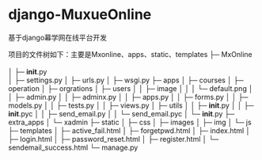 # django-MuxueOnline
基于django幕学网在线平台开发

项目的文件树如下：主要是Mxonline、apps、static、templates
├─ MxOnline<br>
</br>│  ├─ __init__.py<br>
│  ├─ settings.py
│  ├─ urls.py
│  ├─ wsgi.py
├─ apps
│  ├─ courses
│  ├─ operation
│  ├─ orgrations
│  ├─ users
│  │  ├─ image
│  │  │  └─ default.png
│  │  ├─ admin.py
│  │  ├─ adminx.py
│  │  ├─ apps.py
│  │  ├─ forms.py
│  │  ├─ models.py
│  │  ├─ tests.py
│  │  ├─ views.py
│  ├─ utils
│  │  ├─ __init__.py
│  │  ├─ __init__.pyc
│  │  ├─ send_email.py
│  │  └─ send_email.pyc
│  └─ __init__.py
├─ extra_apps
│  └─ xadmin
├─ static
│  ├─ css
│  ├─ images
│  ├─ img
│  └─ js
├─ templates
│  ├─ active_fail.html
│  ├─ forgetpwd.html
│  ├─ index.html
│  ├─ login.html
│  ├─ password_reset.html
│  ├─ register.html
│  └─ sendemail_success.html
└─ manage.py
